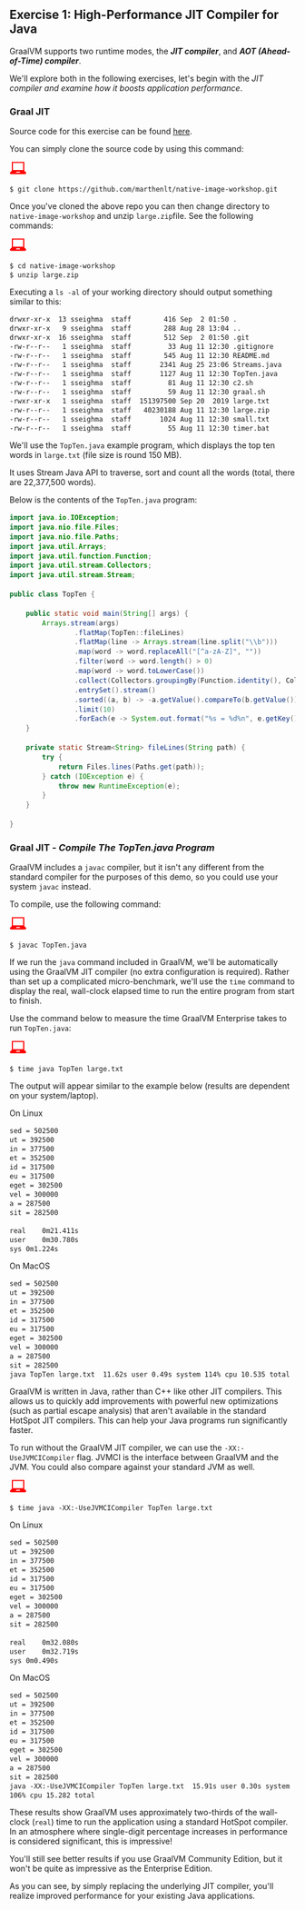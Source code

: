 ## Exercise 1: High-Performance JIT Compiler for Java

GraalVM supports two runtime modes, the _**JIT compiler**_, and _**AOT (Ahead-of-Time) compiler**_.

We'll explore both in the following exercises, let's begin with the *JIT compiler and examine how it boosts application performance*.

### Graal JIT

Source code for this exercise can be found [here](https://github.com/marthenlt/native-image-workshop).

You can simply clone the source code by using this command:

![user input](../images/userinput.png)

```
$ git clone https://github.com/marthenlt/native-image-workshop.git
```

Once you've cloned the above repo you can then change directory to `native-image-workshop` and unzip `large.zip`file. See the following commands:

![user input](../images/userinput.png)

```
$ cd native-image-workshop
$ unzip large.zip
```

Executing a `ls -al` of your working directory should output something similar to this:

```
drwxr-xr-x  13 sseighma  staff        416 Sep  2 01:50 .
drwxr-xr-x   9 sseighma  staff        288 Aug 28 13:04 ..
drwxr-xr-x  16 sseighma  staff        512 Sep  2 01:50 .git
-rw-r--r--   1 sseighma  staff         33 Aug 11 12:30 .gitignore
-rw-r--r--   1 sseighma  staff        545 Aug 11 12:30 README.md
-rw-r--r--   1 sseighma  staff       2341 Aug 25 23:06 Streams.java
-rw-r--r--   1 sseighma  staff       1127 Aug 11 12:30 TopTen.java
-rw-r--r--   1 sseighma  staff         81 Aug 11 12:30 c2.sh
-rw-r--r--   1 sseighma  staff         59 Aug 11 12:30 graal.sh
-rwxr-xr-x   1 sseighma  staff  151397500 Sep 20  2019 large.txt
-rw-r--r--   1 sseighma  staff   40230188 Aug 11 12:30 large.zip
-rw-r--r--   1 sseighma  staff       1024 Aug 11 12:30 small.txt
-rw-r--r--   1 sseighma  staff         55 Aug 11 12:30 timer.bat
```

We'll use the `TopTen.java` example program, which displays the top ten words in `large.txt` (file size is round 150 MB).

It uses Stream Java API to traverse, sort and count all the words (total, there are 22,377,500 words).

Below is the contents of the `TopTen.java` program:

```java
import java.io.IOException;
import java.nio.file.Files;
import java.nio.file.Paths;
import java.util.Arrays;
import java.util.function.Function;
import java.util.stream.Collectors;
import java.util.stream.Stream;

public class TopTen {

    public static void main(String[] args) {
        Arrays.stream(args)
                .flatMap(TopTen::fileLines)
                .flatMap(line -> Arrays.stream(line.split("\\b")))
                .map(word -> word.replaceAll("[^a-zA-Z]", ""))
                .filter(word -> word.length() > 0)
                .map(word -> word.toLowerCase())
                .collect(Collectors.groupingBy(Function.identity(), Collectors.counting()))
                .entrySet().stream()
                .sorted((a, b) -> -a.getValue().compareTo(b.getValue()))
                .limit(10)
                .forEach(e -> System.out.format("%s = %d%n", e.getKey(), e.getValue()));
    }

    private static Stream<String> fileLines(String path) {
        try {
            return Files.lines(Paths.get(path));
        } catch (IOException e) {
            throw new RuntimeException(e);
        }
    }

}
```

### Graal JIT - _Compile The TopTen.java Program_

GraalVM includes a `javac` compiler, but it isn't any different from the
standard compiler for the purposes of this demo, so you could use your system `javac`
instead.

To compile, use the following command:

![user input](../images/userinput.png)

`$ javac TopTen.java`

If we run the `java` command included in GraalVM, we'll be automatically using
the GraalVM JIT compiler (no extra configuration is required). Rather than set up a complicated micro-benchmark, we'll use the `time` command to display the real, wall-clock elapsed time to run the entire program from start to finish.

Use the command below to measure the time GraalVM Enterprise takes to run `TopTen.java`:

![user input](../images/userinput.png)

`$ time java TopTen large.txt`

The output will appear similar to the example below (results are dependent on your system/laptop).

On Linux

```
sed = 502500
ut = 392500
in = 377500
et = 352500
id = 317500
eu = 317500
eget = 302500
vel = 300000
a = 287500
sit = 282500

real	0m21.411s
user	0m30.780s
sys	0m1.224s
```

On MacOS

```
sed = 502500
ut = 392500
in = 377500
et = 352500
id = 317500
eu = 317500
eget = 302500
vel = 300000
a = 287500
sit = 282500
java TopTen large.txt  11.62s user 0.49s system 114% cpu 10.535 total
```

GraalVM is written in Java, rather than C++ like other JIT compilers. This allows us to quickly add improvements with powerful new optimizations (such as partial escape analysis) that aren't available in the standard HotSpot JIT compilers. This can help your Java programs run significantly faster.

To run without the GraalVM JIT compiler, we can use the `-XX:-UseJVMCICompiler` flag. JVMCI is the interface between GraalVM and the JVM. You could also compare against your standard JVM as well.

![](../images/userinput.png)

`$ time java -XX:-UseJVMCICompiler TopTen large.txt`

On Linux

```
sed = 502500
ut = 392500
in = 377500
et = 352500
id = 317500
eu = 317500
eget = 302500
vel = 300000
a = 287500
sit = 282500

real	0m32.080s
user	0m32.719s
sys	0m0.490s
```

On MacOS

```
sed = 502500
ut = 392500
in = 377500
et = 352500
id = 317500
eu = 317500
eget = 302500
vel = 300000
a = 287500
sit = 282500
java -XX:-UseJVMCICompiler TopTen large.txt  15.91s user 0.30s system 106% cpu 15.282 total
```

These results show GraalVM uses approximately two-thirds of the wall-clock (`real`) time to run the application using a standard HotSpot compiler. In an atmosphere where single-digit percentage increases in performance is considered significant, this is impressive!

You'll still see better results if you use GraalVM Community
Edition, but it won't be quite as impressive as the Enterprise Edition.

As you can see, by simply replacing the underlying JIT compiler, you'll realize improved performance for your existing Java applications.